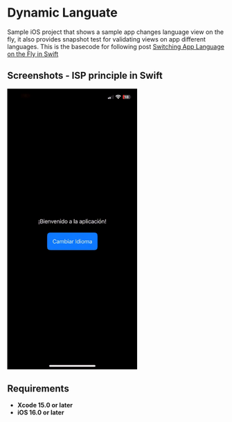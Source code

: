 # Dynamic Languate
Sample iOS project that shows a sample app changes language view on the fly, it also provides snapshot test for validating views on app different languages. This is the basecode for following post [Switching App Language on the Fly in Swift](https://javios.eu/uncategorized/switching-app-language)


## Screenshots - ISP principle in Swift
<img src="media/review.gif" alt="Playground on action" width="300">

## Requirements

- **Xcode 15.0 or later**
- **iOS 16.0 or later**

